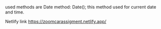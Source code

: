 used methods are
Date method: Date();
this method used for current date and time.

Netlify link
https://zoomcarassigment.netlify.app/
